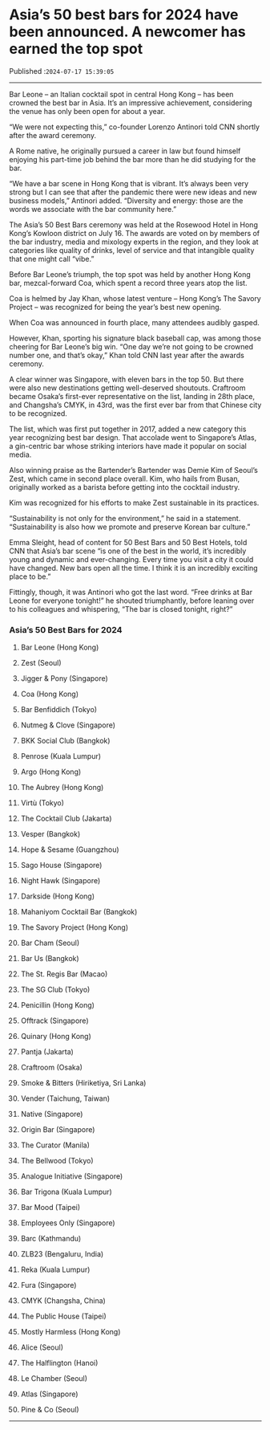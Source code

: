 # Asia’s 50 best bars for 2024 have been announced. A newcomer has earned the top spot

Published :`2024-07-17 15:39:05`

---

Bar Leone – an Italian cocktail spot in central Hong Kong – has been crowned the best bar in Asia. It’s an impressive achievement, considering the venue has only been open for about a year.

“We were not expecting this,” co-founder Lorenzo Antinori told CNN shortly after the award ceremony.

A Rome native, he originally pursued a career in law but found himself enjoying his part-time job behind the bar more than he did studying for the bar.

“We have a bar scene in Hong Kong that is vibrant. It’s always been very strong but I can see that after the pandemic there were new ideas and new business models,” Antinori added. “Diversity and energy: those are the words we associate with the bar community here.”

The Asia’s 50 Best Bars ceremony was held at the Rosewood Hotel in Hong Kong’s Kowloon district on July 16. The awards are voted on by members of the bar industry, media and mixology experts in the region, and they look at categories like quality of drinks, level of service and that intangible quality that one might call “vibe.”

Before Bar Leone’s triumph, the top spot was held by another Hong Kong bar, mezcal-forward Coa, which spent a record three years atop the list.

Coa is helmed by Jay Khan, whose latest venture – Hong Kong’s The Savory Project – was recognized for being the year’s best new opening.

When Coa was announced in fourth place, many attendees audibly gasped.

However, Khan, sporting his signature black baseball cap, was among those cheering for Bar Leone’s big win. “One day we’re not going to be crowned number one, and that’s okay,” Khan told CNN last year after the awards ceremony.

A clear winner was Singapore, with eleven bars in the top 50. But there were also new destinations getting well-deserved shoutouts. Craftroom became Osaka’s first-ever representative on the list, landing in 28th place, and Changsha’s CMYK, in 43rd, was the first ever bar from that Chinese city to be recognized.

The list, which was first put together in 2017, added a new category this year recognizing  best bar design. That accolade went to Singapore’s Atlas, a gin-centric bar whose striking interiors have made it popular on social media.

Also winning praise as the Bartender’s Bartender was Demie Kim of Seoul’s Zest, which came in second place overall. Kim, who hails from Busan, originally worked as a barista before getting into the cocktail industry.

Kim was recognized for his efforts to make Zest sustainable in its practices.

“Sustainability is not only for the environment,” he said in a statement. “Sustainability is also how we promote and preserve Korean bar culture.”

Emma Sleight, head of content for 50 Best Bars and 50 Best Hotels, told CNN that Asia’s bar scene “is one of the best in the world, it’s incredibly young and dynamic and ever-changing. Every time you visit a city it could have changed. New bars open all the time. I think it is an incredibly exciting place to be.”

Fittingly, though, it was Antinori who got the last word. “Free drinks at Bar Leone for everyone tonight!” he shouted triumphantly, before leaning over to his colleagues and whispering, “The bar is closed tonight, right?”

### Asia’s 50 Best Bars for 2024

1. Bar Leone (Hong Kong)

2. Zest (Seoul)

3. Jigger & Pony (Singapore)

4. Coa (Hong Kong)

5. Bar Benfiddich (Tokyo)

6. Nutmeg & Clove (Singapore)

7. BKK Social Club (Bangkok)

8. Penrose (Kuala Lumpur)

9. Argo (Hong Kong)

10. The Aubrey (Hong Kong)

11. Virtù (Tokyo)

12. The Cocktail Club (Jakarta)

13. Vesper (Bangkok)

14. Hope & Sesame (Guangzhou)

15. Sago House (Singapore)

16. Night Hawk (Singapore)

17. Darkside (Hong Kong)

18. Mahaniyom Cocktail Bar (Bangkok)

19. The Savory Project (Hong Kong)

20. Bar Cham (Seoul)

21. Bar Us (Bangkok)

22. The St. Regis Bar (Macao)

23. The SG Club (Tokyo)

24. Penicillin (Hong Kong)

25. Offtrack (Singapore)

26. Quinary (Hong Kong)

27. Pantja (Jakarta)

28. Craftroom (Osaka)

29. Smoke & Bitters (Hiriketiya, Sri Lanka)

30. Vender (Taichung, Taiwan)

31. Native (Singapore)

32. Origin Bar (Singapore)

33. The Curator (Manila)

34. The Bellwood (Tokyo)

35. Analogue Initiative (Singapore)

36. Bar Trigona (Kuala Lumpur)

37. Bar Mood (Taipei)

38. Employees Only (Singapore)

39. Barc (Kathmandu)

40. ZLB23 (Bengaluru, India)

41. Reka (Kuala Lumpur)

42. Fura (Singapore)

43. CMYK (Changsha, China)

44. The Public House (Taipei)

45. Mostly Harmless (Hong Kong)

46. Alice (Seoul)

47. The Halflington (Hanoi)

48. Le Chamber (Seoul)

49. Atlas (Singapore)

50. Pine & Co (Seoul)

---

